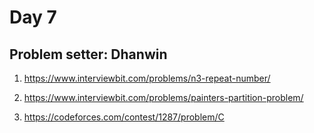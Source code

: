 # Day 7

## Problem setter: Dhanwin 

1. https://www.interviewbit.com/problems/n3-repeat-number/

2. https://www.interviewbit.com/problems/painters-partition-problem/

3. https://codeforces.com/contest/1287/problem/C
